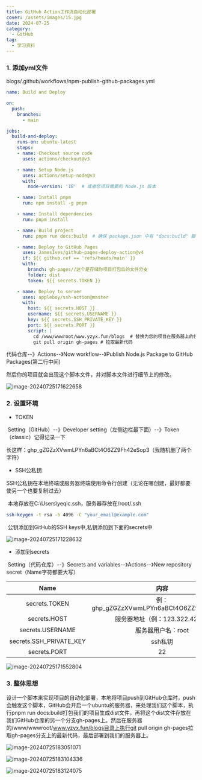 ```yaml
---
title: GitHub Action工作流自动化部署
cover: /assets/images/15.jpg
date: 2024-07-25
category:
  - GitHub
tag:
  - 学习资料
---
```


<!-- more -->

### 1. 添加yml文件

blogs/.github/workflows/npm-publish-github-packages.yml

```yaml
name: Build and Deploy

on:
  push:
    branches:
      - main

jobs:
  build-and-deploy:
    runs-on: ubuntu-latest
    steps:
    - name: Checkout source code
      uses: actions/checkout@v3

    - name: Setup Node.js
      uses: actions/setup-node@v3
      with:
        node-version: '18'  # 或者您项目需要的 Node.js 版本

    - name: Install pnpm
      run: npm install -g pnpm

    - name: Install dependencies
      run: pnpm install

    - name: Build project
      run: pnpm run docs:build  # 确保 package.json 中有 "docs:build" 脚本

    - name: Deploy to GitHub Pages
      uses: JamesIves/github-pages-deploy-action@v4
      if: ${{ github.ref == 'refs/heads/main' }}
      with:
        branch: gh-pages//这个是存储你项目打包后的文件分支
        folder: dist
        token: ${{ secrets.TOKEN }}

    - name: Deploy to server
      uses: appleboy/ssh-action@master
      with:
        host: ${{ secrets.HOST }}
        username: ${{ secrets.USERNAME }}
        key: ${{ secrets.SSH_PRIVATE_KEY }}
        port: ${{ secrets.PORT }}
        script: |
          cd /www/wwwroot/www.yzyx.fun/blogs  # 替换为您的项目在服务器上的位置
          git pull origin gh-pages # 拉取最新代码
```

代码仓库--》Actions--》Now workflow--》Publish Node.js Package to GitHub Packages(第二行中间)

然后你的项目就会出现这个脚本文件，并对脚本文件进行细节上的修改。

![image-20240725171622658](\assets\image-20240725171622658.png)

### 2. 设置环境

- TOKEN

​	Setting（GitHub）--》Developer setting（左侧边栏最下面）--》Token（classic）记得记录一下

​	长这样：ghp_gZGZzXVwmLPYn6aBCt4O6ZZ9Fh42eSop3（我随机删了两个字符）

- SSH公私钥

​	SSH公私钥在本地终端或服务器终端使用命令行创建（无论在哪创建，最好都要使另一个也要复制过去）

​	本地存放在C:\Users\yeqic\.ssh，服务器存放在/root/.ssh

```bash
ssh-keygen -t rsa -b 4096 -C "your_email@example.com"
```

​	公钥添加到GitHub的SSH keys中,私钥添加到下面的secrets中

![image-20240725171228632](\assets\image-20240725171228632.png)

- 添加到secrets

​	Setting（代码仓库）--》Secrets and variables--》Actions--》New repository secret（Name字符都要大写）

|          Name           |                   内容                    |
| :---------------------: | :---------------------------------------: |
|      secrets.TOKEN      | 例：ghp_gZGZzXVwmLPYn6aBCt4O6ZZ9Fh42eSop3 |
|      secrets.HOST       |      服务器地址（例：123.322.42.5）       |
|    secrets.USERNAME     |            服务器用户名：root             |
| secrets.SSH_PRIVATE_KEY |                  ssh私钥                  |
|      secrets.PORT       |                    22                     |

![image-20240725171552804](\assets\image-20240725171552804.png)

### 3. 整体思想

​	设计一个脚本来实现项目的自动化部署，本地将项目push到GitHub仓库时，push会触发这个脚本，GitHub会开启一个ubuntu的服务器，来处理我们这个脚本，执行pnpm run docs:build打包我们的项目生成dist文件，再将这个dist文件存放在我们GitHub仓库的另一个分支gh-pages上。然后在服务器的/www/wwwroot/www.yzyx.fun/blogs目录上执行git pull origin gh-pages拉取gh-pages分支上的最新代码，最后部署到我们的服务器上。

![image-20240725183051071](\assets\image-20240725183051071.png)

![image-20240725183104336](\assets\image-20240725183104336.png)

![image-20240725183124075](\assets\image-20240725183124075.png)







































